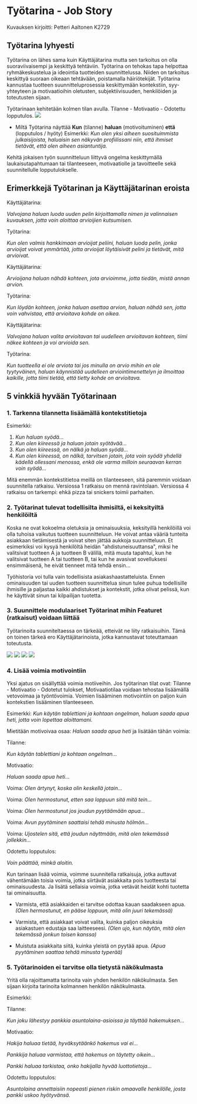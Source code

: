 # Työtarina - Job Story

Kuvauksen kirjoitti: Petteri Aaltonen K2729

## Työtarina lyhyesti

Työtarina on lähes sama kuin Käyttäjätarina mutta sen tarkoitus on olla suoraviivaisempi ja keskittyä tehtäviin. Työtarina on tehokas tapa helpottaa ryhmäkeskustelua ja ideointia tuotteiden suunnittelussa. Niiden on tarkoitus keskittyä suoraan oikeaan tehtävään, poistamalla häiriötekijät. Työtarina kannustaa tuotteen suunnitteluprosessia keskittymään kontekstiin, syy-yhteyteen ja motivaatioihin oletusten, subjektiivisuuden, henkilöiden ja toteutusten sijaan.

Työtarinaan kehitetään kolmen tilan avulla. Tilanne - Motivaatio - Odotettu lopputulos.
![](https://cdn-images-1.medium.com/max/1600/1*ua_egpJ6K1fCAQ_hY5UHAA.png)

- Miltä Työtarina näyttää
**Kun** (tilanne) **haluan** (motivoituminen) **että** (lopputulos / hyöty)
Esimerkki:
_Kun olen yksi aiheen suosituimmista julkaisijoista, haluaisin sen näkyvän profiilissani niin, että ihmiset tietävät, että olen aiheen asiantuntija._

Kehitä jokaisen työn suunnitteluun liittyvä ongelma keskittymällä laukaisutapahtumaan tai tilanteeseen, motivaatiolle ja tavoitteelle sekä suunnitellulle lopputulokselle.

## Erimerkkejä Työtarinan ja Käyttäjätarinan eroista

Käyttäjätarina:

_Valvojana haluan luoda uuden pelin kirjoittamalla nimen ja valinnaisen kuvauksen, jotta voin aloittaa arvioijien kutsumisen._

Työtarina:

_Kun olen valmis hankkimaan arvioijat peliini, haluan luoda pelin, jonka arvioijat voivat ymmärtää, jotta arvioijat löytäisivät pelini ja tietävät, mitä arvioivat._

Käyttäjätarina:

_Arvioijana haluan nähdä kohteen, jota arvioimme, jotta tiedän, mistä annan arvion._

Työtarina:

_Kun löydän kohteen, jonka haluan asettaa arvion, haluan nähdä sen, jotta voin vahvistaa, että arvioitava kohde on oikea._

Käyttäjätarina:

_Valvojana haluan valita arvioitavan tai uudelleen arvioitavan kohteen, tiimi näkee kohteen ja voi arvioida sen._

Työtarina:

_Kun tuotteella ei ole arviota tai jos minulla on arvio mihin en ole tyytyväinen, haluan käynnistää uudelleen arviointimenettelyn ja ilmoittaa kaikille, jotta tiimi tietää, että tietty kohde on arvioitava._

## 5 vinkkiä hyvään Työtarinaan

### 1. Tarkenna tilannetta lisäämällä kontekstitietoja

Esimerkki:
1. _Kun haluan syödä..._
2. _Kun olen kiireessä ja haluan jotain syötävää..._
3. _Kun olen kiireessä, on nälkä ja haluan syödä..._
4. _Kun olen kiireessä, on nälkä, tarvitsen jotain, jota voin syödä yhdellä kädellä ollessani_
   _menossa, enkä ole varma milloin seuraavan kerran voin syödä..._

Mitä enemmän kontekstitietoa meillä on tilanteeseen, sitä paremmin voidaan suunnitella ratkaisu. Versiossa 1 ratkaisu on mennä ravintolaan. Versiossa 4 ratkaisu on tarkempi: ehkä pizza tai snickers toimii parhaiten.

### 2. Työtarinat tulevat todellisilta ihmisiltä, ei keksityiltä henkilöiltä

Koska ne ovat kokoelma oletuksia ja ominaisuuksia, keksityillä henkilöillä voi olla tuhoisa vaikutus tuotteen suunnitteluun. He voivat antaa vääriä tunteita asiakkaan tietämisestä ja voivat siten jättää aukkoja suunnitteluun. Et esimerkiksi voi kysyä henkilöltä heidän "ahdistuneisuuttansa", miksi he valitsivat tuotteen A ja tuotteen B välillä, mitä muuta tapahtui, kun he valitsivat tuotteen A tai tuotteen B,  tai kun he avasivat sovelluksesi ensimmäisenä, he eivät tienneet mitä tehdä ensin...

Työhistoria voi tulla vain todellisista asiakashaastatteluista. Ennen ominaisuuden tai uuden tuotteen suunnittelua sinun tulee puhua todellisille ihmisille ja paljastaa kaikki ahdistukset ja kontekstit, jotka olivat pelissä, kun he käyttivät sinun tai kilpailijan tuotetta.

### 3. Suunnittele modulaariset Työtarinat mihin Featuret (ratkaisut) voidaan liittää

Työtarinoita suunniteltaessa on tärkeää, etteivät ne liity ratkaisuihin. Tämä on toinen tärkeä ero Käyttäjätarinoista, jotka kannustavat toteuttamaan toteutusta.

![](https://cdn-images-1.medium.com/max/800/1*1QF2SaiilpUGvl4uGfq6oA.png)
![](https://cdn-images-1.medium.com/max/800/1*bb9TLt5SMzDAQvq2KYoXeA.png)
![](https://cdn-images-1.medium.com/max/800/1*f4A2DUwIw3s0jy5x2-My2g.png)
![](https://cdn-images-1.medium.com/max/800/1*p7w3xSX7NlSwq_eIX34SXw.png)

### 4. Lisää voimia motivointiin

Yksi ajatus on sisällyttää voimia motiiveihin. Jos työtarinan tilat ovat: Tilanne - Motivaatio - Odotetut tulokset, Motivaatiotilaa voidaan tehostaa lisäämällä vetovoimaa ja työntövoimia. Voimien lisääminen motivointiin on paljon kuin kontekstien lisääminen tilanteeseen.

Esimerkki:
_Kun käytän tablettiani ja kohtaan ongelman, haluan saada apua heti, jotta voin lopettaa aloittamani._

Mietitään motivoivaa osaa: _Haluan saada apua heti_ ja lisätään tähän voimia:

Tilanne:

_Kun käytän tablettiani ja kohtaan ongelman..._

Motivaatio:

_Haluan saada apua heti..._

Voima: _Olen ärtynyt, koska olin keskellä jotain..._

Voima: _Olen hermostunut, etten saa loppuun sitä mitä tein..._

Voima: _Olen hermostunut jos joudun pyytäämään apua..._

Voima: _Avun pyytäminen saattaisi tehdä minusta hölmön..._

Voima: _Ujostelen sitä, että joudun näyttmään, mitä olen tekemässä jollekkin..._

Odotettu lopputulos:

_Voin päättää, minkä aloitin._

Kun tarinaan lisää voimia, voimme suunnitella ratkaisuja, jotka auttavat vähentämään toisia voimia, jotka siirtävät asiakkaita pois tuotteesta tai ominaisuudesta. Ja lisätä sellaisia voimia, jotka vetävät heidät kohti tuotetta tai ominaisuutta.

- Varmista, että asiakkaiden ei tarvitse odottaa kauan saadakseen apua. _(Olen hermostunut, en pääse loppuun, mitä olin juuri tekemässä)_

- Varmista, että asiakkaat voivat valita, kuinka paljon oikeuksia asiakastuen edustaja saa laitteeseesi. _(Olen ujo, kun näytän, mitä olen tekemässä jonkun toisen kanssa)_

- Muistuta asiakkaita siitä, kuinka yleistä on pyytää apua. _(Apua pyytäminen saattaa tehdä minusta typerää)_

### 5. Työtarinoiden ei tarvitse olla tietystä näkökulmasta

Yritä olla rajoittamatta tarinoita vain yhden henkilön näkökulmasta. Sen sijaan kirjoita tarinoita kolmannen henkilön näkökulmasta.

Esimerkki:

Tilanne:

_Kun joku lähestyy pankkia asuntolaina-asioissa ja täyttää hakemuksen..._

Motivaatio:

_Hakija haluaa tietää, hyväksytäänkö hakemus vai ei..._

_Pankkija haluaa varmistaa, että hakemus on täytetty oikein..._

_Pankki haluaa tarkistaa, onko hakijalla hyvää luottotietoja..._

Odotettu lopputulos:

_Asuntolaina annettaisiin nopeasti pienen riskin omaavalle henkilölle, josta pankki uskoo hyötyvänsä._

